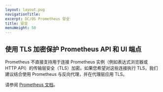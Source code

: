 ```yaml
---
layout: layout.pug
navigationTitle:
excerpt: DC/OS Prometheus 安全
title: 安全
menuWeight: 50
---
```




## 使用 TLS 加密保护 Prometheus API 和 UI 端点

Prometheus 不直接支持用于连接 Prometheus 实例（例如表达式浏览器或 HTTP API）的传输层安全（TLS）加密。如果您希望对这些连接执行 TLS，我们建议结合使用 Prometheus 与反向代理，并在代理层应用 TLS。

请参阅 [Prometheus 文档](https://prometheus.io/docs/guides/tls-encryption/)。
